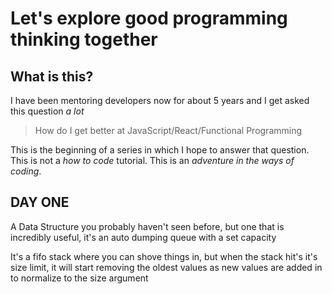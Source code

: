 # Let's explore good programming thinking together

## What is this?

I have been mentoring developers now for about 5 years and I get asked this question _a lot_

> How do I get better at JavaScript/React/Functional Programming

This is the beginning of a series in which I hope to answer that question. This is not a _how to code_ tutorial. This is an _adventure in the ways of coding_.

## DAY ONE

A Data Structure you probably haven't seen before, but one that is incredibly useful, it's an auto dumping queue with a set capacity

It's a fifo stack where you can shove things in, but when the stack hit's it's size limit, it will start removing the oldest values as new values are added in to normalize to the size argument
